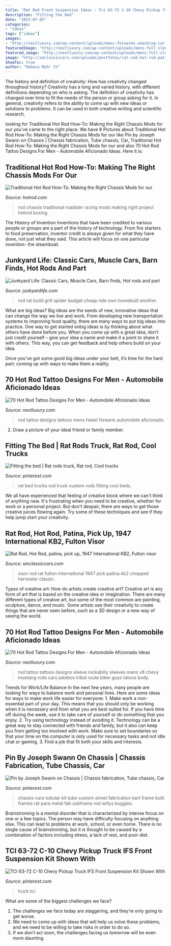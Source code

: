 ```yaml
---
title: "Rat Rod Front Suspension Ideas : Tci 63-72 C-10 Chevy Pickup Truck Ifs Front Suspension Kit Shown With"
description: "Fitting the bed"
date: "2023-07-05"
categories:
- "ideas"
tags: ["ideas"]
images:
- "http://nextluxury.com/wp-content/uploads/mens-forearms-smashing-car-hot-rod-tattoo.jpg"
featuredImage: "http://nextluxury.com/wp-content/uploads/mens-full-sleeves-knockout-hot-rod-tattoo.jpg"
featured_image: "http://nextluxury.com/wp-content/uploads/mens-full-sleeves-knockout-hot-rod-tattoo.jpg"
image: "http://smclassiccars.com/uploads/postfotos/rat-rod-hot-rod-patina-pick-up-1947-international-kb2-fulton-visor-chopped-4.JPG"
ShowToc: true
author: "Rebeca Mohr IV"
---
```



The history and definition of creativity: How has creativity changed throughout history?
Creativity has a long and varied history, with different definitions depending on who is asking. The definition of creativity has changed over time to fit the needs of the person or group asking for it. In general, creativity refers to the ability to come up with new ideas or solutions to problems. It can be used in both creative writing and scientific research.

	

		
looking for Traditional Hot Rod How-To: Making the Right Chassis Mods for our you've came to the right place. We have 8 Pictures about Traditional Hot Rod How-To: Making the Right Chassis Mods for our like Pin by Joseph Swann on Chassis | Chassis fabrication, Tube chassis, Car, Traditional Hot Rod How-To: Making the Right Chassis Mods for our and also 70 Hot Rod Tattoo Designs For Men - Automobile Aficionado Ideas. Here it is:
		
    
## Traditional Hot Rod How-To: Making The Right Chassis Mods For Our

<img loading=lazy src="https://st.hotrod.com/uploads/sites/21/2017/05/020-racing-roadster-chassis-boxing-pattern-welded.jpg" onerror="this.onerror=null;this.src='https://tse3.mm.bing.net/th?id=OIP.JlNbmlqbekCE4gO7MMZjDQHaE8&amp;pid=15.1';" alt="Traditional Hot Rod How-To: Making the Right Chassis Mods for our">

_Source: hotrod.com_

>rod chassis traditional roadster racing mods making right project hotrod boxing. 

	

The History of Invention
Inventions that have been credited to various people or groups are a part of the history of technology. From fire starters to food preservation, inventor credit is always given for what they have done, not just what they said. This article will focus on one particular invention- the steamboat.

    
## Junkyard Life: Classic Cars, Muscle Cars, Barn Finds, Hot Rods And Part

<img loading=lazy src="https://2.bp.blogspot.com/_09Op0KYA6BQ/S4yPsAGb3iI/AAAAAAAAAsE/DQhkoPSoEto/s320/Rat+Rod+spider+grill.jpg" onerror="this.onerror=null;this.src='https://tse3.mm.bing.net/th?id=OIP.HtPYqqBdVDMLTyKnv1qQogHaF5&amp;pid=15.1';" alt="Junkyard Life: Classic Cars, Muscle Cars, Barn finds, Hot rods and part">

_Source: junkyardlife.com_

>rod rat build grill spider budget cheap ride own homebuilt another. 

	

What are big ideas?
Big ideas are the seeds of new, innovative ideas that can change the way we live and work. From developing new transportation systems to improving food quality, there are many ways to put big ideas into practice.
One way to get started onbig ideas is by thinking about what others have done before you. When you come up with a great idea, don’t just credit yourself – give your idea a name and make it a point to share it with others. This way, you can get feedback and help others build on your idea.

Once you’ve got some good big ideas under your belt, it’s time for the hard part: coming up with ways to make them a reality.

    
## 70 Hot Rod Tattoo Designs For Men - Automobile Aficionado Ideas

<img loading=lazy src="http://nextluxury.com/wp-content/uploads/mens-forearms-smashing-car-hot-rod-tattoo.jpg" onerror="this.onerror=null;this.src='https://tse2.mm.bing.net/th?id=OIP.nAYxnDspDF-neBINpWZRKAHaHa&amp;pid=15.1';" alt="70 Hot Rod Tattoo Designs For Men - Automobile Aficionado Ideas">

_Source: nextluxury.com_

>rod tattoo designs tattoos mens tweet forearm automobile aficionado. 

	

2. Draw a picture of your ideal friend or family member.

    
## Fitting The Bed | Rat Rods Truck, Rat Rod, Cool Trucks

<img loading=lazy src="https://i.pinimg.com/originals/dc/0e/fd/dc0efd23474acf62527c72596d572f2d.jpg" onerror="this.onerror=null;this.src='https://tse4.mm.bing.net/th?id=OIP.Jf9BqbxH8LhcIWheJj4wIgHaJ4&amp;pid=15.1';" alt="Fitting the bed | Rat rods truck, Rat rod, Cool trucks">

_Source: pinterest.com_

>rat bed trucks rod truck custom rods fitting cool beds. 

	

We all have experienced that feeling of creative block where we can't think of anything new. It's frustrating when you need to be creative, whether for work or a personal project. But don't despair, there are ways to get those creative juices flowing again. Try some of these techniques and see if they help jump start your creativity.

    
## Rat Rod, Hot Rod, Patina, Pick Up, 1947 International KB2, Fulton Visor

<img loading=lazy src="http://smclassiccars.com/uploads/postfotos/rat-rod-hot-rod-patina-pick-up-1947-international-kb2-fulton-visor-chopped-4.JPG" onerror="this.onerror=null;this.src='https://tse4.mm.bing.net/th?id=OIP.EyUJ_ih9LK38J6I-8tffCQHaFi&amp;pid=15.1';" alt="Rat Rod, Hot Rod, patina, pick up, 1947 International KB2, Fulton visor">

_Source: smclassiccars.com_

>visor rod rat fulton international 1947 pick patina kb2 chopped harvester classic. 

	

Types of creative art: How do artists create creative art?
Creative art is any form of art that is based on the creative idea or imagination. There are many different types of creative art, but some of the most common are painting, sculpture, dance, and music. Some artists use their creativity to create things that are never seen before, such as a 3D design or a new way of seeing the world.

    
## 70 Hot Rod Tattoo Designs For Men - Automobile Aficionado Ideas

<img loading=lazy src="http://nextluxury.com/wp-content/uploads/mens-full-sleeves-knockout-hot-rod-tattoo.jpg" onerror="this.onerror=null;this.src='https://tse3.mm.bing.net/th?id=OIP.6J96pHp2pUg2TrnBp2b0PwHaHa&amp;pid=15.1';" alt="70 Hot Rod Tattoo Designs For Men - Automobile Aficionado Ideas">

_Source: nextluxury.com_

>rod tattoo tattoos designs sleeve rockabilly sleeves mens v8 chevy mustang rods cars jukebox tribal route biker guys tatoos body. 

	

Trends for Work/Life Balance
In the next few years, many people are looking for ways to balance work and personal lives. Here are some ideas for ways to make work life easier for everyone: 1. Make work a non-essential part of your day. This means that you should only be working when it is necessary and from what you are best suited for. If you have time off during the week, use it to take care of yourself or do something that you enjoy. 2. Try using technology instead of avoiding it. Technology can be a great way to stay connected with friends and family, but it also can keep you from getting too involved with work. Make sure to set boundaries so that your time on the computer is only used for necessary tasks and not idle chat or gaming. 3. Find a job that fit both your skills and interests.

    
## Pin By Joseph Swann On Chassis | Chassis Fabrication, Tube Chassis, Car

<img loading=lazy src="https://i.pinimg.com/originals/a1/12/9d/a1129d04741cb740fade335909be6e57.jpg" onerror="this.onerror=null;this.src='https://tse4.mm.bing.net/th?id=OIP.ZpEm4TipxQUZaEIjtXlyKgHaFj&amp;pid=15.1';" alt="Pin by Joseph Swann on Chassis | Chassis fabrication, Tube chassis, Car">

_Source: pinterest.com_

>chassis cars tubular kit tube custom street fabrication kart frame built frames rat para metal fab subframe rod willys buggies. 

	

Brainstroming is a mental disorder that is characterized by intense focus on one or a few topics. The person may have difficulty focusing on anything else. This can lead to problems at work, school, or even home. There is no single cause of brainstroming, but it is thought to be caused by a combination of factors including stress, a lack of rest, and poor diet.

    
## TCI 63-72 C-10 Chevy Pickup Truck IFS Front Suspension Kit Shown With

<img loading=lazy src="https://i.pinimg.com/736x/eb/a3/6c/eba36cc7c2b2b80349a3fbee16dde2e4.jpg" onerror="this.onerror=null;this.src='https://tse4.mm.bing.net/th?id=OIP.ElbtRwnHbbsrp7hUAiaR-QHaE8&amp;pid=15.1';" alt="TCI 63-72 C-10 Chevy Pickup Truck IFS Front Suspension Kit Shown With">

_Source: pinterest.com_

>truck tci. 

	

What are some of the biggest challenges we face?
1. The challenges we face today are staggering, and they’re only going to get worse.
2. We need to come up with ideas that will help us solve these problems, and we need to be willing to take risks in order to do so.
3. If we don’t act soon, the challenges facing us tomorrow will be even more daunting.

